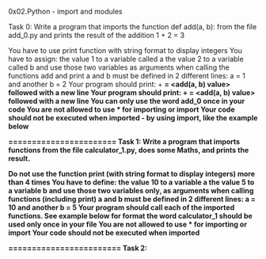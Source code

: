 0x02.Python - import and modules

Task 0:
Write a program that imports the function def add(a, b): from the file add_0.py and prints the result of the addition 1 + 2 = 3

You have to use print function with string format to display integers
You have to assign:
the value 1 to a variable called a
the value 2 to a variable called b
and use those two variables as arguments when calling the functions add and print
a and b must be defined in 2 different lines: a = 1 and another b = 2
Your program should print: <a value> + <b value> = <add(a, b) value> followed with a new line
Your program should print: <a value> + <b value> = <add(a, b) value> followed with a new line
You can only use the word add_0 once in your code
You are not allowed to use * for importing or __import__
Your code should not be executed when imported - by using __import__, like the example below

=======================
Task 1:
Write a program that imports functions from the file calculator_1.py, does some Maths, and prints the result.

Do not use the function print (with string format to display integers) more than 4 times
You have to define:
the value 10 to a variable a
the value 5 to a variable b
and use those two variables only, as arguments when calling functions (including print)
a and b must be defined in 2 different lines: a = 10 and another b = 5
Your program should call each of the imported functions. See example below for format
the word calculator_1 should be used only once in your file
You are not allowed to use * for importing or __import__
Your code should not be executed when imported

========================
Task 2:
